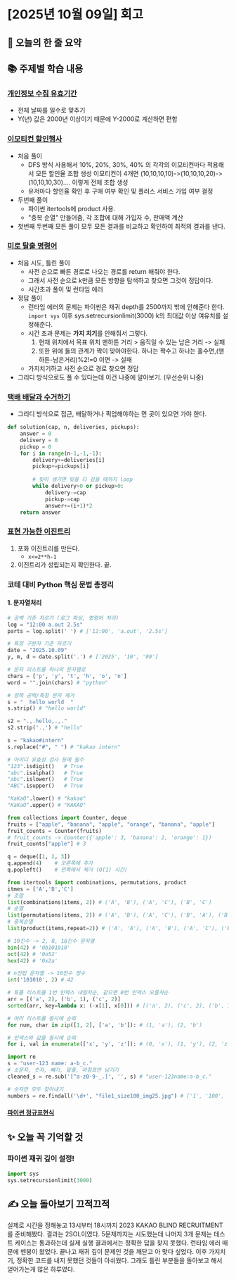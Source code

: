 # [2025년 10월 09일] 회고 
## 📝 오늘의 한 줄 요약


## 📚 주제별 학습 내용 
### [개인정보 수집 유효기간](https://school.programmers.co.kr/learn/courses/30/lessons/150370) 
- 전체 날짜를 일수로 맞추기 
- Y(년) 값은 2000년 이상이기 때문에 Y-2000로 계산하면 편함

### [이모티컨 할인행사](https://school.programmers.co.kr/learn/courses/30/lessons/150368)
- 처음 풀이
    - DFS 방식 사용해서 10%, 20%, 30%, 40% 의 각각의 이모티컨마다 적용해서 모든 할인율 조합 생성 이모티컨이 4개면 (10,10,10,10)->(10,10,10,20)->(10,10,10,30).... 이렇게 전체 조합 생성
    - 유저마다 할인율 확인 후 구매 여부 확인 및 플러스 서비스 가입 여부 결정
- 두번째 풀이
    - 파이썬 itertools에 product 사용. 
    - "중복 순열" 만들어줌, 각 조합에 대해 가입자 수, 판매액 계산 
- 첫번째 두번째 모든 풀이 모두 모든 결과를 비교하고 확인하여 최적의 결과를 낸다. 

### [미로 탈출 명령어](https://school.programmers.co.kr/learn/courses/30/lessons/150365)
- 처음 시도, 틀린 풀이
    - 사전 순으로 빠른 경로로 나오는 경로를 return 해줘야 한다. 
    - 그래서 사전 순으로 k만큼 모든 방향을 탐색하고 찾으면 그것이 정답이다. 
    - 시간초과 풀이 및 런타임 에러
- 정답 풀이
    - 런타임 에러의 문제는 파이썬은 재귀 depth를 2500까지 밖에 안해준다 한다. `import sys` 이후 sys.setrecursionlimit(3000) k의 최대값 이상 여유치를 설정해준다. 
    - 시간 초과 문제는 **가지 치기**를 안해줘서 그렇다. 
        1. 현재 위치에서 목표 위치 맨하튼 거리 > 움직일 수 있는 남은 거리 -> 실패
        2. 또한 위에 둘의 관계가 짝이 맞아야한다. 하나는 짝수고 하나는 홀수면,(맨하튼-남은거리)%2!=0 이면 -> 실패  
    - 가지치기하고 사전 순으로 경로 찾으면 정답
- 그리디 방식으로도 풀 수 있다는데 이건 나중에 알아보기. (우선순위 나중)

### [택배 배달과 수거하기](https://school.programmers.co.kr/learn/courses/30/lessons/150369)
- 그리디 방식으로 접근, 배달하거나 픽업해야하는 먼 곳이 있으면 가야 한다. 
```python
def solution(cap, n, deliveries, pickups):
    answer = 0
    delivery = 0
    pickup = 0
    for i in range(n-1,-1,-1):
        delivery+=deliveries[i]
        pickup+=pickups[i]
        
        # 빚이 생기면 빚을 다 갚을 때까지 loop
        while delivery>0 or pickup>0:
            delivery-=cap
            pickup-=cap
            answer+=(i+1)*2              
    return answer
```

### [표현 가능한 이진트리](https://school.programmers.co.kr/learn/courses/30/lessons/150367)
1. 포화 이진트리를 만든다. 
    - `x<=2**h-1` 
2. 이진트리가 성립되는지 확인한다. 끝.



### 코테 대비 Python 핵심 문법 총정리
#### 1. 문자열처리
```python
# 공백 기준 자르기 (로그 파싱, 명령어 처리)
log = "12:00 a.out 2.5s"
parts = log.split(' ') # ['12:00', 'a.out', '2.5s']

# 특정 구분자 기준 자르기
date = "2025.10.09"
y, m, d = date.split('.') # ['2025', '10', '09']

# 문자 리스트를 하나의 문자열로
chars = ['p', 'y', 't', 'h', 'o', 'n']
word = "".join(chars) # "python"

# 양쪽 공백/특정 문자 제거
s = "  hello world  "
s.strip() # "hello world"

s2 = ".,.hello,.,."
s2.strip('.,') # "hello"

s = "kakao#intern"
s.replace("#", " ") # "kakao intern"

# 아이디 유효성 검사 등에 필수
"123".isdigit()   # True
"abc".isalpha()   # True
"abc".islower()   # True
"ABC".isupper()   # True

"KaKaO".lower() # "kakao"
"KaKaO".upper() # "KAKAO"

from collections import Counter, deque
fruits = ["apple", "banana", "apple", "orange", "banana", "apple"]
fruit_counts = Counter(fruits)
# fruit_counts -> Counter({'apple': 3, 'banana': 2, 'orange': 1})
fruit_counts["apple"] # 3

q = deque([1, 2, 3])
q.append(4)    # 오른쪽에 추가
q.popleft()    # 왼쪽에서 제거 (O(1) 시간)

from itertools import combinations, permutations, product
itmes = ['A','B','C']
# 조합
list(combinations(items, 2)) # ('A', 'B'), ('A', 'C'), ('B', 'C')
# 순열
list(permutations(items, 2)) # ('A', 'B'), ('A', 'C'), ('B', 'A'), ('B', 'C'), ...
# 중복순열
list(product(items,repeat=2)) # ('A', 'A'), ('A', 'B'), ('A', 'C'), ('B', 'B'), ...

# 10진수 -> 2, 8, 16진수 문자열
bin(42) # '0b101010'
oct(42) # '0o52'
hex(42) # '0x2a'

# n진법 문자열 -> 10진수 정수
int('101010', 2) # 42

# 튜플 리스트를 1번 인덱스 내림차순, 같으면 0번 인덱스 오름차순
arr = [('a', 2), ('b', 1), ('c', 2)]
sorted(arr, key=lambda x: (-x[1], x[0])) # [('a', 2), ('c', 2), ('b', 1)]

# 여러 리스트를 동시에 순회
for num, char in zip([1, 2], ['a', 'b']): # (1, 'a'), (2, 'b')

# 인덱스와 값을 동시에 순회
for i, val in enumerate(['x', 'y', 'z']): # (0, 'x'), (1, 'y'), (2, 'z')

import re
s = "user-123 name: a-b_c."
# 소문자, 숫자, 빼기, 밑줄, 마침표만 남기기
cleaned_s = re.sub('[^a-z0-9-_.]', '', s) # "user-123name:a-b_c."

# 숫자만 모두 찾아내기
numbers = re.findall('\d+', "file1_size100_img25.jpg") # ['1', '100', '25']
```
#### [파이썬 정규표현식](https://wikidocs.net/4308)

## ✨ 오늘 꼭 기억할 것
### 파이썬 재귀 깊이 설정!
```python
import sys
sys.setrecursionlimit(3000)
```


## ✍️ 오늘 돌아보기 끄적끄적
실제로 시간을 정해놓고 13시부터 18시까지 2023 KAKAO BLIND RECRUITMENT를 준비해봤다. 결과는 2SOL이였다. 5문제까지는 시도했는데 나머지 3개 문제는 테스트 케이스는 통과하는데 실제 실행 결과에서는 정확한 답을 찾지 못했다. 
런타임 에러 때문에 멘붕이 왔었다. 끝나고 재귀 깊이 문제인 것을 깨닫고 아 맞다 싶었다. 이후 가지치기, 정확한 코드를 내지 못했던 것들이 아쉬웠다. 그래도 틀린 부분들을 돌아보고 해서 얻어가는게 많은 하루였다. 